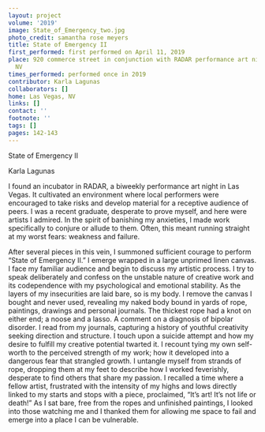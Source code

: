 ```yaml
---
layout: project
volume: '2019'
image: State_of_Emergency_two.jpg
photo_credit: samantha rose meyers
title: State of Emergency II
first_performed: first performed on April 11, 2019
place: 920 commerce street in conjunction with RADAR performance art nights, Las Vegas,
  NV
times_performed: performed once in 2019
contributor: Karla Lagunas
collaborators: []
home: Las Vegas, NV
links: []
contact: ''
footnote: ''
tags: []
pages: 142-143
---
```



State of Emergency II

Karla Lagunas

I found an incubator in RADAR, a biweekly performance art night in Las Vegas. It cultivated an environment where local performers were encouraged to take risks and develop material for a receptive audience of peers. I was a recent graduate, desperate to prove myself, and here were artists I admired. In the spirit of banishing my anxieties, I made work specifically to conjure or allude to them. Often, this meant running straight at my worst fears: weakness and failure.

After several pieces in this vein, I summoned sufficient courage to perform “State of Emergency II.” I emerge wrapped in a large unprimed linen canvas. I face my familiar audience and begin to discuss my artistic process. I try to speak deliberately and confess on the unstable nature of creative work and its codependence with my psychological and emotional stability. As the layers of my insecurities are laid bare, so is my body. I remove the canvas I bought and never used, revealing my naked body bound in yards of rope, paintings, drawings and personal journals. The thickest rope had a knot on either end; a noose and a lasso. A comment on a diagnosis of bipolar disorder. I read from my journals, capturing a history of youthful creativity seeking direction and structure. I touch upon a suicide attempt and how my desire to fulfill my creative potential twarted it. I recount tying my own self-worth to the perceived strength of my work; how it developed into a dangerous fear that strangled growth. I untangle myself from strands of rope, dropping them at my feet to describe how I worked feverishly, desperate to find others that share my passion. I recalled a time where a fellow artist, frustrated with the intensity of my highs and lows directly linked to my starts and stops with a piece, proclaimed, “It’s art! It’s not life or death!” As I sat bare, free from the ropes and unfinished paintings, I looked into those watching me and I thanked them for allowing me space to fail and emerge into a place I can be vulnerable.
